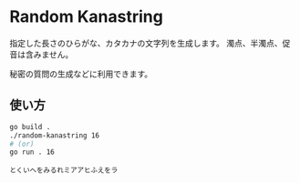 # Random Kanastring

指定した長さのひらがな、カタカナの文字列を生成します。
濁点、半濁点、促音は含みません。

秘密の質問の生成などに利用できます。

## 使い方

```bash
go build .
./random-kanastring 16
# (or)
go run . 16
```

```text
とくいヘをみるれミアアヒふえをラ
```
